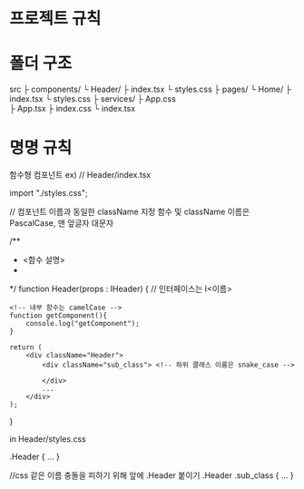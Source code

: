 # 프로젝트 규칙

# 폴더 구조

src
 ├ components/   <!-- 재사용 가능한 모듈 (ex Header, Footer) -->
    └ Header/
        ├ index.tsx
        └ styles.css
 ├ pages/        <!-- 각각 독립된 페이지 (ex Home, Login) -->
    └ Home/
        ├ index.tsx
        └ styles.css
 ├ services/     <!-- 데이터 베이스 등 외부 서비스 연결 (ex database )-->
 ├ App.css       
 ├ App.tsx       <!-- 라우터, 네비게이션 설정 -->
 ├ index.css
 └ index.tsx     <!-- 건드릴 필요 X -->


# 명명 규칙
함수형 컴포넌트
ex) 
// Header/index.tsx

import "./styles.css";

// 컴포넌트 이름과 동일한 className 지정 함수 및 className 이름은 PascalCase, 맨 앞글자 대문자

/**
 * <함수 설명>
 *
*/
function Header(props : IHeader) { // 인터페이스는 I<이름>

    <!-- 내부 함수는 camelCase -->
    function getComponent(){ 
        console.log("getComponent");
    }

    return (
        <div className="Header">
            <div className="sub_class"> <!-- 하위 클래스 이름은 snake_case -->

            </div>
            ...
        </div>
    );
}

in Header/styles.css

.Header {
    ...
}

//css 같은 이름 충돌을 피하기 위해 앞에 .Header 붙이기
.Header .sub_class {
    ...
}
